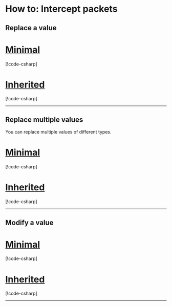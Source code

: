 # How to: Intercept packets

## Replace a value

# [Minimal](#tab/minimal)

[!code-csharp[](~/src/examples/packets/minimal/Program.cs?name=replace-single-value)]

# [Inherited](#tab/inherited)

[!code-csharp[](~/src/examples/packets/inherited/MyExtension.cs?name=replace-single-value)]

---

## Replace multiple values

You can replace multiple values of different types.

# [Minimal](#tab/minimal)

[!code-csharp[](~/src/examples/packets/minimal/Program.cs?name=replace-multiple-values)]

# [Inherited](#tab/inherited)

[!code-csharp[](~/src/examples/packets/inherited/MyExtension.cs?name=replace-multiple-values)]

---

## Modify a value

# [Minimal](#tab/minimal)

[!code-csharp[](~/src/examples/packets/minimal/Program.cs?name=modify-single-value)]

# [Inherited](#tab/inherited)

[!code-csharp[](~/src/examples/packets/inherited/MyExtension.cs?name=modify-single-value)]

---
